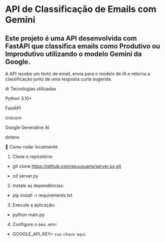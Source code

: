 # API de Classificação de Emails com Gemini

## Este projeto é uma API desenvolvida com FastAPI que classifica emails como Produtivo ou Improdutivo utilizando o modelo Gemini da Google.

A API recebe um texto de email, envia para o modelo de IA e retorna a classificação junto de uma resposta curta sugerida.

⚙️ Tecnologias utilizadas

Python 3.10+

FastAPI

Uvicorn

Google Generative AI

dotenv       

🚀 Como rodar localmente

1. Clone o repositório:

- git clone https://github.com/seuusuario/server.py.git

- cd server.py

2. Instale as dependências:

- pip install -r requirements.txt

3. Execute a aplicação:

- python main.py

4. Configure o seu .env:

- GOOGLE_API_KEY= `sua-chave-aqui`



